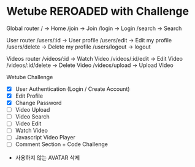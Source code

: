 # Wetube REROADED with Challenge

Global router
/ -> Home
/join -> Join
/login -> Login
/search -> Search

User router
/users/:id -> User profile
/users/edit -> Edit my profile
/users/delete -> Delete my profile
/users/logout -> logout

Videos router
/videos/:id -> Watch Video
/videos/:id/edit -> Edit Video
/videos/:id/delete -> Delete Video
/videos/upload -> Upload Video



Wetube Challenge

- [x] User Authentication (Login / Create Account)   
- [x] Edit Profile
- [x] Change Password
- [ ] Video Upload
- [ ] Video Search
- [ ] Video Edit
- [ ] Watch Video
- [ ] Javascript Video Player
- [ ] Comment Section + Code Challenge

- 사용하지 않는 AVATAR 삭제 